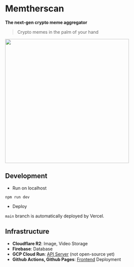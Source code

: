 # Memtherscan

**The next-gen crypto meme aggregator**

> Crypto memes in the palm of your hand

<img src="https://github.com/guzus/memtherscan/assets/50664161/535a0983-09ee-467b-bbd3-4db1f9173a65" width=400 />

## Development

- Run on localhost

```
npm run dev
```

- Deploy

`main` branch is automatically deployed by Vercel.

## Infrastructure

- **Cloudflare R2**: Image, Video Storage
- **Firebase**: Database
- **GCP Cloud Run**: [API Server](https://github.com/guzus/memtherscan-server) (not open-source yet)
- **Github Actions, Github Pages**: [Frontend](https://github.com/guzus/memtherscan) Deployment
